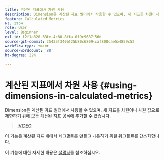 ```yaml
---
title: 계산된 지표에서 차원 사용
description: Dimension은 계산된 지표 빌더에서 사용할 수 있으며, 새 지표를 차원이나 차원 값으로 제한하기 위해 모든 계산된 지표 공식에 추가할 수 있습니다.
feature: Calculated Metrics
kt: 1904
role: User
level: Beginner
exl-id: f2f1a820-63fe-4c80-8fba-0f9c9687f56d
source-git-commit: 25435f340b525b80c68094caf800cae5b4859c52
workflow-type: tm+mt
source-wordcount: '88'
ht-degree: 22%

---
```


# 계산된 지표에서 차원 사용 {#using-dimensions-in-calculated-metrics}

Dimension은 계산된 지표 빌더에서 사용할 수 있으며, 새 지표를 차원이나 차원 값으로 제한하기 위해 모든 계산된 지표 공식에 추가할 수 있습니다.

>[!VIDEO](https://video.tv.adobe.com/v/23723/?quality=12&learn=on)

이 기능은 계산된 지표 내에서 세그먼트를 만들고 사용하기 위한 워크플로를 간소화합니다.

이 기능에 대한 자세한 내용은 [설명서](https://experienceleague.adobe.com/docs/analytics/components/calculated-metrics/calcmetric-workflow/cm-build-metrics.html?lang=ko)를 참조하십시오.
